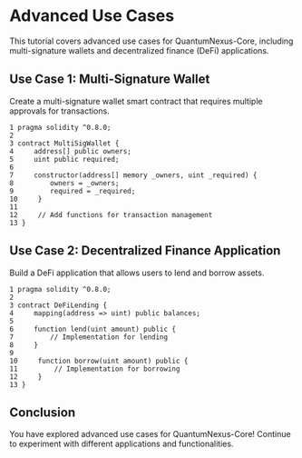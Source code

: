 # Advanced Use Cases

This tutorial covers advanced use cases for QuantumNexus-Core, including multi-signature wallets and decentralized finance (DeFi) applications.

## Use Case 1: Multi-Signature Wallet

Create a multi-signature wallet smart contract that requires multiple approvals for transactions.

```solidity
1 pragma solidity ^0.8.0;
2 
3 contract MultiSigWallet {
4     address[] public owners;
5     uint public required;
6 
7     constructor(address[] memory _owners, uint _required) {
8         owners = _owners;
9         required = _required;
10     }
11 
12     // Add functions for transaction management
13 }
```

## Use Case 2: Decentralized Finance Application
Build a DeFi application that allows users to lend and borrow assets.

```solidity
1 pragma solidity ^0.8.0;
2 
3 contract DeFiLending {
4     mapping(address => uint) public balances;
5 
6     function lend(uint amount) public {
7         // Implementation for lending
8     }
9 
10     function borrow(uint amount) public {
11         // Implementation for borrowing
12     }
13 }
```

## Conclusion
You have explored advanced use cases for QuantumNexus-Core! Continue to experiment with different applications and functionalities.

